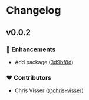 # Changelog


## v0.0.2


### 🚀 Enhancements

- Add package ([3d9bf8d](https://github.com/cvisser/convex-nuxt/commit/3d9bf8d))

### ❤️ Contributors

- Chris Visser ([@chris-visser](https://github.com/chris-visser))

